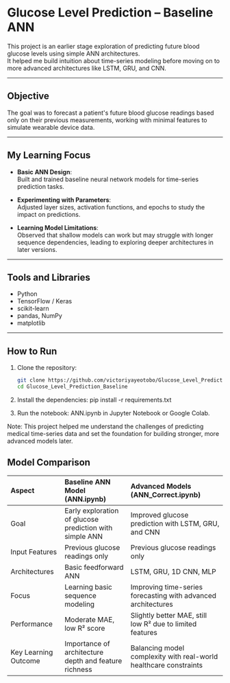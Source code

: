 # Glucose Level Prediction – Baseline ANN

This project is an earlier stage exploration of predicting future blood glucose levels using simple ANN architectures.  
It helped me build intuition about time-series modeling before moving on to more advanced architectures like LSTM, GRU, and CNN.

---

## Objective

The goal was to forecast a patient's future blood glucose readings based only on their previous measurements, working with minimal features to simulate wearable device data.

---

## My Learning Focus

- **Basic ANN Design**:  
  Built and trained baseline neural network models for time-series prediction tasks.
  
- **Experimenting with Parameters**:  
  Adjusted layer sizes, activation functions, and epochs to study the impact on predictions.

- **Learning Model Limitations**:  
  Observed that shallow models can work but may struggle with longer sequence dependencies, leading to exploring deeper architectures in later versions.

---

## Tools and Libraries

- Python  
- TensorFlow / Keras  
- scikit-learn  
- pandas, NumPy  
- matplotlib  

---

## How to Run

1. Clone the repository:
   ```bash
   git clone https://github.com/victoriyayeotobo/Glucose_Level_Prediction_Baseline.git
   cd Glucose_Level_Prediction_Baseline

2. Install the dependencies:
  pip install -r requirements.txt

3. Run the notebook:
 ANN.ipynb in Jupyter Notebook or Google Colab.

Note: 
This project helped me understand the challenges of predicting medical time-series data and set the foundation for building stronger, more advanced models later.


## Model Comparison

| Aspect               | Baseline ANN Model (ANN.ipynb) | Advanced Models (ANN_Correct.ipynb) |
|:---------------------|:-------------------------------|:------------------------------------|
| Goal                  | Early exploration of glucose prediction with simple ANN | Improved glucose prediction with LSTM, GRU, and CNN |
| Input Features        | Previous glucose readings only | Previous glucose readings only |
| Architectures         | Basic feedforward ANN          | LSTM, GRU, 1D CNN, MLP |
| Focus                 | Learning basic sequence modeling | Improving time-series forecasting with advanced architectures |
| Performance           | Moderate MAE, low R² score     | Slightly better MAE, still low R² due to limited features |
| Key Learning Outcome  | Importance of architecture depth and feature richness | Balancing model complexity with real-world healthcare constraints |
